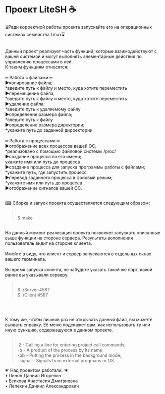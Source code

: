 # Проект LiteSH ☕

⌛Ради корректной работы проекта запускайте его на операционных системах семейства Linux⌛

<br>Данный проект реализует часть функций, которые взаимодействуют с вашей системой и могут выполнять элементарные действия по управлению процессами в ней.
<br>К таким функциям относятся:
<br>
<br>═ Работа с файлами ═
<br>►копирование файла;
<br> *введите путь к файлу и место, куда хотите переместить
<br>►перемещение файла;
<br> *введите путь к файлу и место, куда хотите переместить
<br>►удаление файла;
<br> *введите путь к удаляемому файлу
<br>►определение размера файла;
<br> *введите путь к файлу
<br>►определение размера директории;
<br> *укажите путь до заданной дирректории 
<br>
<br>═ Работа с процессами ═
<br>►отображение всех процессов вашей ОС;
<br> *реализовано с помощью файловой системы /proc/
<br>►создание процесса по его имени;
<br>укажите имя или путь до процесса
<br>►создание процесса для запуска программы работы с файлами;
<br> *укажите путь, где запустить процесс
<br>►перевод заданного процесса в фоновый режим;
<br> *укажите имя или путь до процесса
<br>►отображение сигналов вашей ОС.

<br>⌨ Сборка и запуск проекта осуществляется следующим образом:
><br> $ make

<br>На данный момент реализация проекта позволяет запускать описанные выше функции на стороне сервера. Результаты вополнения пользователь видит на стороне клиента.
<br>
<br>Имейте в виду, что клиент и сервер запускаются в отдельных окнах вашего терминала. 
<br>
<br>Во время запуска клиента, не забудьте указать такой же порт, какой ранее вы указывали серверу.
><br>$ ./Server 4587
><br>$ ./Client 4587
<br>
 
<br>К тому же, чтобы лишний раз не открывать данный файл, вы можете вызвать справку. Её меню подскажет вам, как использовать ту или иную функцию, содержащуюся в данном проекте.
><br> l2 - Calling a line for entering project call commands;
><br>-p - A product of the process by its name;
><br>-pb - Putting the process in the background mode;
><br>-signal - Signals from external progmans or OS.


☛ Над проектом работали: ☚
<br>• Пинов Даниил Игоревич
<br>• Есикова Анастасия Дмитриевна
<br>• Лепёхин Даниил Александрович
